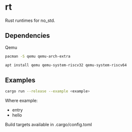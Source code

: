 # rt
Rust runtimes for no_std.

## Dependencies
Qemu
```sh
pacman -S qemu qemu-arch-extra
```
```sh
apt install qemu qemu-system-riscv32 qemu-system-riscv64
```

## Examples
```sh
cargo run --release --example <example>
```
Where example:
- entry
- hello

Build targets available in .cargo/config.toml